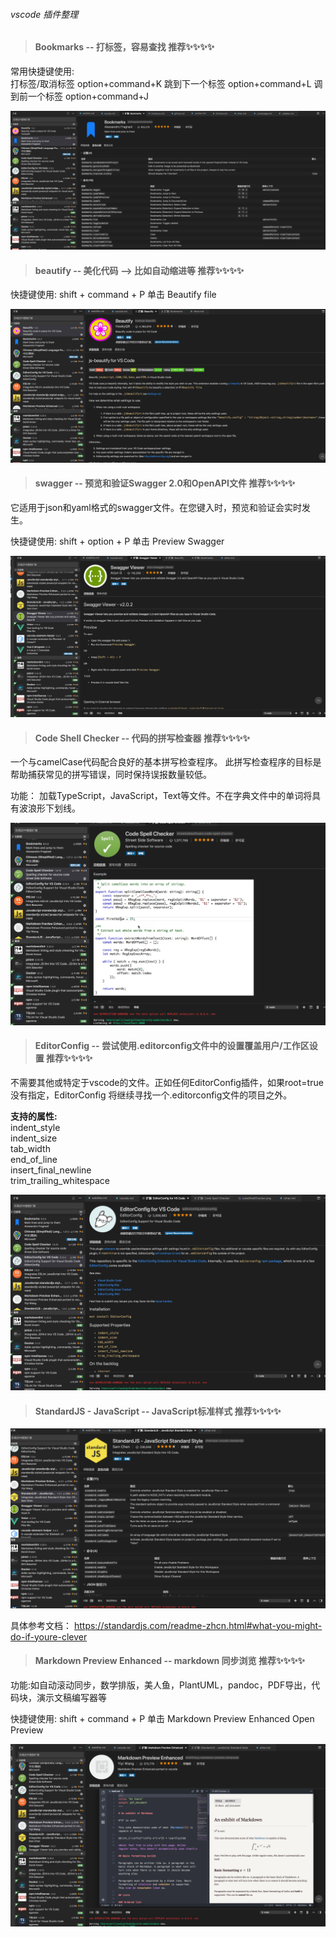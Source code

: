 ###### vscode 插件整理 

>  ####   Bookmarks  --  打标签，容易查找  推荐✨✨✨✨ 
  常用快捷键使用:  
  打标签/取消标签   option+command+K
  跳到下一个标签    option+command+L
  调到前一个标签    option+command+J

  ![logo](../img/bookmarks.png ':size=700')


>  ####   beautify  --  美化代码 --> 比如自动缩进等 推荐✨✨✨✨ 

  快捷键使用:  shift + command + P  单击  Beautify file

  ![logo](../img/beautify.png ':size=700')

>  ####   swagger  -- 预览和验证Swagger 2.0和OpenAPI文件  推荐✨✨✨✨ 
  它适用于json和yaml格式的swagger文件。在您键入时，预览和验证会实时发生。

  快捷键使用:  shift + option + P  单击 Preview Swagger

  ![logo](../img/swagger.png ':size=700')


>  ####   Code Shell Checker  -- 代码的拼写检查器  推荐✨✨✨✨ 
  一个与camelCase代码配合良好的基本拼写检查程序。
  此拼写检查程序的目标是帮助捕获常见的拼写错误，同时保持误报数量较低。

  功能：
  加载TypeScript，JavaScript，Text等文件。不在字典文件中的单词将具有波浪形下划线。

  ![logo](../img/codeShellChecker.png ':size=700')
  
>  ####   EditorConfig  -- 尝试使用.editorconfig文件中的设置覆盖用户/工作区设置  推荐✨✨✨✨ 
  不需要其他或特定于vscode的文件。正如任何EditorConfig插件，如果root=true没有指定，EditorConfig 将继续寻找一个.editorconfig文件的项目之外。

  **支持的属性:**<br>
    indent_style<br>
    indent_size<br>
    tab_width<br>
    end_of_line<br>
    insert_final_newline<br>
    trim_trailing_whitespace<br>

  ![logo](../img/EditorConfig.png ':size=700')

>  ####   StandardJS - JavaScript  -- JavaScript标准样式  推荐✨✨✨✨ 

  ![logo](../img/StandardJS_JavaScript.png ':size=700')

  具体参考文档：
  https://standardjs.com/readme-zhcn.html#what-you-might-do-if-youre-clever


>  ####   Markdown Preview Enhanced  -- markdown 同步浏览  推荐✨✨✨✨ 
  功能:如自动滚动同步，数学排版，美人鱼，PlantUML，pandoc，PDF导出，代码块，演示文稿编写器等

  快捷键使用:  shift + command + P   单击  Markdown Preview Enhanced  Open Preview

  ![logo](../img/markdown_preview.png ':size=700')
